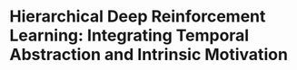 # Hierarchical Deep Reinforcement Learning: Integrating Temporal Abstraction and Intrinsic Motivation
